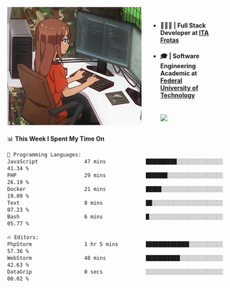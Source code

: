 
<body >
  <div style="display: flex; width: auto; margin-right: 30px ">
    <img align="right" width="312" height="274" style="padding-right:20px; " src="assets/umiko.gif" alt="Computer man" />
    <ul style="flex: 1;">
      <li><h4>🧑🏽‍💻 | Full Stack Developer at <a href="https://itafrotas.com//">ITA Frotas</a></h4></li>
      <li><h4>🎓 | Software Engineering Academic at <a href="http://www.utfpr.edu.br/">Federal University of Technology</a></h4></li>
      <br/>
      <a href="https://skillicons.dev">
        <img src="https://skillicons.dev/icons?i=ts,react,nodejs,go,swift,js,adonis,postgres,c,heroku,gradle,firebase,flutter,docker,aws,java,redis,kubernetes&theme=light&&perline=6 " />
      </a>
    </ul>  
    <br/>
  </div>
</body>


<!--START_SECTION:waka-->
📊 **This Week I Spent My Time On** 

```text
💬 Programming Languages: 
JavaScript               47 mins             ██████████░░░░░░░░░░░░░░░   41.34 % 
PHP                      29 mins             ███████░░░░░░░░░░░░░░░░░░   26.19 % 
Docker                   21 mins             █████░░░░░░░░░░░░░░░░░░░░   19.09 % 
Text                     8 mins              ██░░░░░░░░░░░░░░░░░░░░░░░   07.23 % 
Bash                     6 mins              █░░░░░░░░░░░░░░░░░░░░░░░░   05.77 % 

🔥 Editors: 
PhpStorm                 1 hr 5 mins         ██████████████░░░░░░░░░░░   57.36 % 
WebStorm                 48 mins             ███████████░░░░░░░░░░░░░░   42.63 % 
DataGrip                 0 secs              ░░░░░░░░░░░░░░░░░░░░░░░░░   00.02 % 
```


<!--END_SECTION:waka-->

<!--
**danielr0d/danielr0d** is a ✨ _special_ ✨ repository because its `README.md` (this file) appears on your GitHub profile.

Here are some ideas to get you started:

- 🔭 I’m currently working on ...
- 🌱 I’m currently learning ...
- 👯 I’m looking to collaborate on ...
- 🤔 I’m looking for help with ...
- 💬 Ask me about ...
- 📫 How to reach me: ...
- 😄 Pronouns: ...
- ⚡ Fun fact: ...
-->
